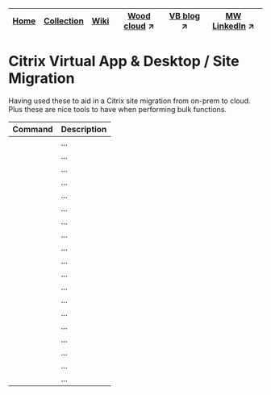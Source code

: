 |[Home](https://github.com/virtualizebrief)|[Collection](https://github.com/virtualizebrief/collection/blob/main/readme.md)|[Wiki](https://github.com/virtualizebrief/home/wiki)|[Wood cloud](https://marketplace.woodcloud.one/) :arrow_upper_right:|[VB blog](https://virtualizebrief.woodcloud.one/) :arrow_upper_right:|[MW LinkedIn](https://www.linkedin.com/in/michaelcharleswood/) :arrow_upper_right:
|---|---|---|---|---|---|

# Citrix Virtual App & Desktop / Site Migration
Having used these to aid in a Citrix site migration from on-prem to cloud. Plus these are nice tools to have when performing bulk functions.

| Command | Description |
| :--- | :--- |
| []() | ... |
| []() | ... |
| []() | ... |
| []() | ... |
| []() | ... |
| []() | ... |
| []() | ... |
| []() | ... |
| []() | ... |
| []() | ... |
| []() | ... |
| []() | ... |
| []() | ... |
| []() | ... |
| []() | ... |
| []() | ... |
| []() | ... |
| []() | ... |
| []() | ... |
